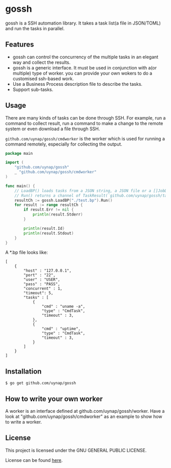 # gossh
gossh is a SSH automation library.
It takes a task list(a file in JSON/TOML) and run the tasks in parallel.

## Features
* gossh can control the concurrency of the multiple tasks 
in an elegant way and collect the results. 
* gossh is a generic interface. It must be used in conjunction with a(or multiple) type of worker.
you can provide your own wokers to do a customised ssh-based work.
* Use a Business Process description file to describe the tasks.
* Support sub-tasks.

## Usage
There are many kinds of tasks can be done through SSH. For example, 
run a command to collect result, run a command to make a change to the remote system 
or even download a file through SSH.

`github.com/uynap/gossh/cmdworker` is the worker which is used for running a command remotely, especially for collecting the output.

```go
package main

import (
    "github.com/uynap/gossh"
    _ "github.com/uynap/gossh/cmdworker"
)

func main() {
    // LoadBP() loads tasks from a JSON string, a JSON file or a []JobDesc(`github.com/uynap/gossh/task`)
    // Run() returns a channel of TaskResult(`github.com/uynap/gossh/task`)
    resultCh := gossh.LoadBP("./test.bp").Run()
    for result := range resultCh {
        if result.Err != nil {
            println(result.Stderr)
        }

        println(result.Id)
        println(result.Stdout)
    }
}
```

A \*.bp file looks like: 
```
[
    {
        "host" : "127.0.0.1",
        "port" : "22",
        "user" : "USER",
        "pass" : "PASS",
        "concurrent" : 1,
        "timeout": 5,
        "tasks" : [
            {
                "cmd" : "uname -a",
                "type" : "CmdTask",
                "timeout" : 3,
            },
            {
                "cmd" : "uptime",
                "type" : "CmdTask",
                "timeout" : 3,
            }
        ]
    }
]
```

## Installation
`$ go get github.com/uynap/gossh`

## How to write your own worker
A worker is an interface defined at github.com/uynap/gossh/worker. Have a look 
at "github.com/uynap/gossh/cmdworker" as an example to show how to write a worker.

## License

This project is licensed under the GNU GENERAL PUBLIC LICENSE.

License can be found [here](LICENSE).
